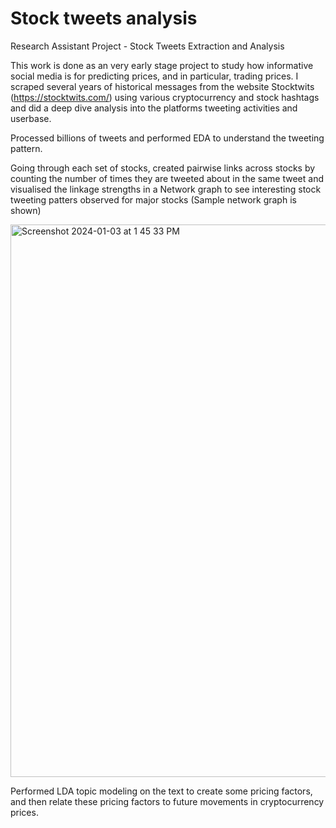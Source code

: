 # Stock tweets analysis
Research Assistant Project - Stock Tweets Extraction and Analysis

This work is done as an very early stage project to study how informative social media is for predicting prices, and in particular, trading prices. 
I scraped several years of historical messages from the website Stocktwits (https://stocktwits.com/) using various cryptocurrency and stock hashtags and did a deep dive analysis into the platforms tweeting activities and userbase.

Processed billions of tweets and performed EDA to understand the tweeting pattern. 

Going through each set of stocks, created pairwise links across stocks by counting the number of times they are tweeted about in the same tweet and visualised the linkage strengths in a Network graph to see interesting stock tweeting patters observed for major stocks (Sample network graph is shown)


<img width="884" alt="Screenshot 2024-01-03 at 1 45 33 PM" src="https://github.com/chaitanyakota1/StockTweetsAnalysis/assets/105067802/4f715dcf-c8fc-4612-ad32-0fdb4c0342c7">






Performed LDA topic modeling on the text to create some pricing factors, and then relate these pricing factors to future movements in cryptocurrency prices.

